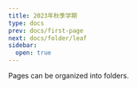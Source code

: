 ```yaml
---
title: 2023年秋季学期
type: docs
prev: docs/first-page
next: docs/folder/leaf
sidebar:
  open: true
---
```


Pages can be organized into folders.
